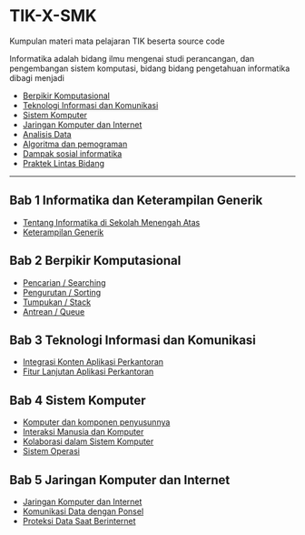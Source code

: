 # TIK-X-SMK
Kumpulan materi mata pelajaran TIK beserta source code 

Informatika adalah bidang ilmu mengenai studi perancangan, dan pengembangan sistem komputasi,
bidang bidang pengetahuan informatika dibagi menjadi 

- [Berpikir Komputasional](bk.md)
- [Teknologi Informasi dan Komunikasi](tik.md)
- [Sistem Komputer](sk.md)
- [Jaringan Komputer dan Internet](jki.md)
- [Analisis Data](ad.md)
- [Algoritma dan pemograman](ap.md)
- [Dampak sosial informatika](dsi.md)
- [Praktek Lintas Bidang](plb.md) 

---

## Bab 1 Informatika dan Keterampilan Generik

- [Tentang Informatika di Sekolah Menengah Atas](ti.md)
- [Keterampilan Generik](kg.md)

## Bab 2 Berpikir Komputasional

- [Pencarian / Searching](p.md)
- [Pengurutan / Sorting](s.md)
- [Tumpukan / Stack](t.md)
- [Antrean / Queue](a.md)

## Bab 3 Teknologi Informasi dan Komunikasi

- [Integrasi Konten Aplikasi Perkantoran](app-kantor.md)
- [Fitur Lanjutan Aplikasi Perkantoran](fitur-app-kantor.md)

## Bab 4 Sistem Komputer

- [Komputer dan komponen penyusunnya](kom.md)
- [Interaksi Manusia dan Komputer](manusia.md)
- [Kolaborasi dalam Sistem Komputer](k.md)
- [Sistem Operasi](os.md)

## Bab 5 Jaringan Komputer dan Internet

- [Jaringan Komputer dan Internet](jarkom.md)
- [Komunikasi Data dengan Ponsel](komunikasi-data-dengan-ponsel.md)
- [Proteksi Data Saat Berinternet](proteksi.md)
